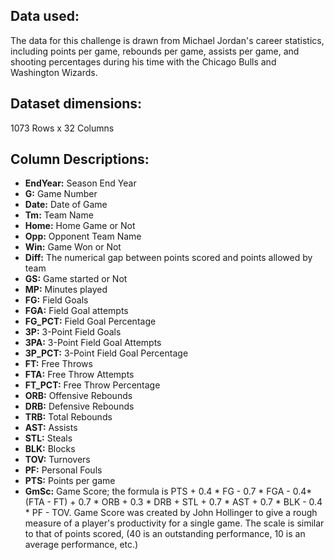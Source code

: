 ## Data used:
The data for this challenge is drawn from Michael Jordan's career statistics, including 
points per game, rebounds per game, assists per game, and shooting percentages during his 
time with the Chicago Bulls and Washington Wizards.

## Dataset dimensions:
1073 Rows x 32 Columns

## Column Descriptions:
* **EndYear:** Season End Year
* **G:** Game Number 
* **Date:** Date of Game
* **Tm:** Team Name
* **Home:** Home Game or Not
* **Opp:** Opponent Team Name
* **Win:** Game Won or Not
* **Diff:** The numerical gap between points scored and points allowed by team
* **GS:** Game started or Not 
* **MP:** Minutes played
* **FG:** Field Goals 
* **FGA:** Field Goal attempts 
* **FG_PCT:** Field Goal Percentage
* **3P:** 3-Point Field Goals
* **3PA:** 3-Point Field Goal Attempts 
* **3P_PCT:** 3-Point Field Goal Percentage
* **FT:** Free Throws
* **FTA:** Free Throw Attempts 
* **FT_PCT:** Free Throw Percentage
* **ORB:** Offensive Rebounds 
* **DRB:** Defensive Rebounds 
* **TRB:** Total Rebounds 
* **AST:** Assists
* **STL:** Steals 
* **BLK:** Blocks
* **TOV:** Turnovers
* **PF:** Personal Fouls
* **PTS:** Points per game 
* **GmSc:** Game Score; the formula is PTS + 0.4 * FG - 0.7 * FGA - 0.4*(FTA - FT) + 0.7 * ORB + 
0.3 * DRB + STL + 0.7 * AST + 0.7 * BLK - 0.4 * PF - TOV. Game Score was created by John 
Hollinger to give a rough measure of a player's productivity for a single game. The scale is 
similar to that of points scored, (40 is an outstanding performance, 10 is an average 
performance, etc.)
